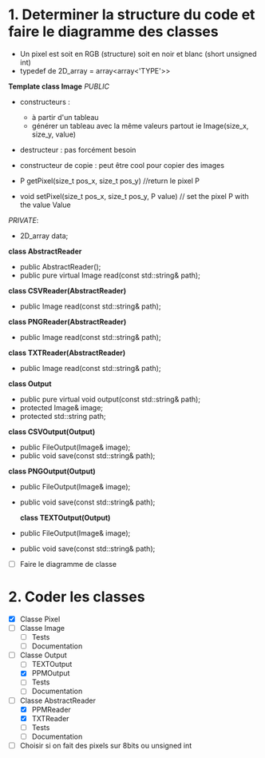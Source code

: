 # 1. Determiner la structure du code et faire le diagramme des classes

* Un pixel est soit en RGB (structure) soit en noir et blanc (short unsigned int)
* typedef de 2D_array = array<array<'TYPE'>>

**Template <Pixel> class Image** 
_PUBLIC_
* constructeurs : 
  * à partir d'un tableau
  * générer un tableau avec la même valeurs partout ie Image(size_x, size_y, value)

* destructeur : pas forcément besoin

* constructeur de copie : peut être cool pour copier des images

* P getPixel(size_t pos_x, size_t pos_y) //return le pixel P
* void setPixel(size_t pos_x, size_t pos_y, P value) // set the pixel P with the value Value

_PRIVATE_:
* 2D_array<Pixel> data;

**class AbstractReader**
* public AbstractReader();
* public pure virtual Image read(const std::string& path);

**class CSVReader(AbstractReader)**
* public Image read(const std::string& path);

**class PNGReader(AbstractReader)**
* public Image read(const std::string& path);

**class TXTReader(AbstractReader)**
* public Image read(const std::string& path);


**class Output**
* public pure virtual void output(const std::string& path);
* protected Image& image;
* protected std::string path;

**class CSVOutput(Output)**
* public FileOutput(Image& image);
* public void save(const std::string& path);

**class PNGOutput(Output)**
* public FileOutput(Image& image);
* public void save(const std::string& path);
  
  **class TEXTOutput(Output)**
* public FileOutput(Image& image);
* public void save(const std::string& path);


- [ ] Faire le diagramme de classe

# 2. Coder les classes

- [x] Classe Pixel
- [ ] Classe Image
  - [ ] Tests
  - [ ] Documentation
- [ ] Classe Output
  - [ ] TEXTOutput
  - [x] PPMOutput
  - [ ] Tests
  - [ ] Documentation
- [ ] Classe AbstractReader
  - [x] PPMReader
  - [x] TXTReader
  - [ ] Tests
  - [ ] Documentation

- [ ] Choisir si on fait des pixels sur 8bits ou unsigned int